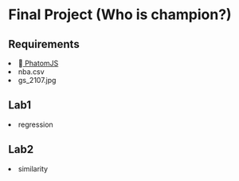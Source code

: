 <h1>Final Project (Who is champion?)</h1>
<h2>Requirements</h2>
<li><a href="http://phantomjs.org/download.html"> PhatomJS </a></li>
<li>nba.csv</li>
<li>gs_2107.jpg</li>
<h2>Lab1</h2>    
<li>regression</li>
<h2>Lab2</h2>
<li>similarity</li>    